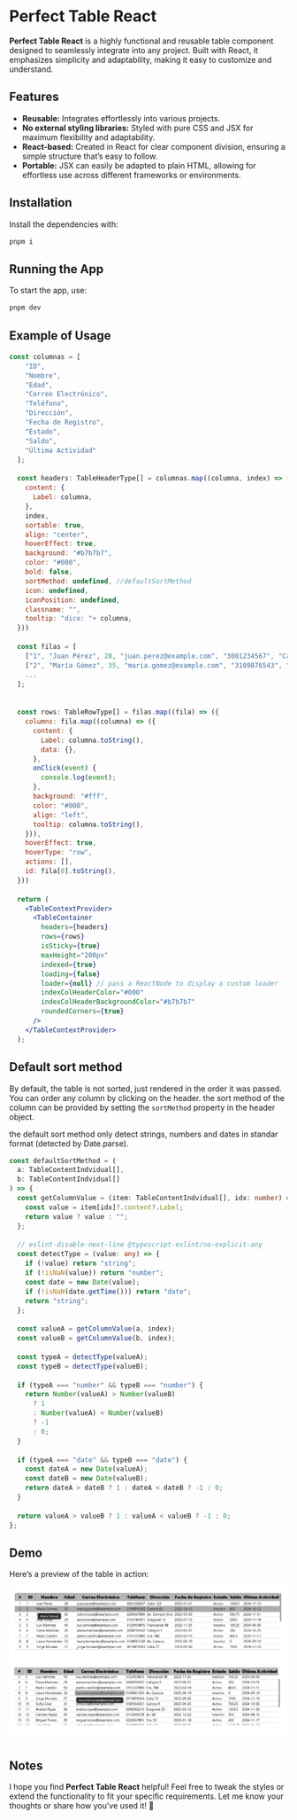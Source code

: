 # Perfect Table React

**Perfect Table React** is a highly functional and reusable table component designed to seamlessly integrate into any project. Built with React, it emphasizes simplicity and adaptability, making it easy to customize and understand.

## Features

- **Reusable:** Integrates effortlessly into various projects.
- **No external styling libraries:** Styled with pure CSS and JSX for maximum flexibility and adaptability.
- **React-based:** Created in React for clear component division, ensuring a simple structure that’s easy to follow.
- **Portable:** JSX can easily be adapted to plain HTML, allowing for effortless use across different frameworks or environments.

## Installation

Install the dependencies with:

```bash
pnpm i
```

## Running the App

To start the app, use:

```bash
pnpm dev
```

## Example of Usage

```jsx
const columnas = [
    "ID",
    "Nombre",
    "Edad",
    "Correo Electrónico",
    "Teléfono",
    "Dirección",
    "Fecha de Registro",
    "Estado",
    "Saldo",
    "Última Actividad"
  ];

  const headers: TableHeaderType[] = columnas.map((columna, index) => ({
    content: {
      Label: columna,
    },
    index,
    sortable: true,
    align: "center",
    hoverEffect: true,
    background: "#b7b7b7",
    color: "#000",
    bold: false,
    sortMethod: undefined, //defaultSortMethod
    icon: undefined,
    iconPosition: undefined,
    classname: "",
    tooltip: "dice: "+ columna,
  }))

  const filas = [
    ["1", "Juan Pérez", 28, "juan.perez@example.com", "3001234567", "Calle 123", "2023-01-01", "Activo", 1200.50, "2024-11-15"],
    ["2", "María Gómez", 35, "maria.gomez@example.com", "3109876543", "Carrera 45", "2022-10-15", "Inactivo", 850.00, "2024-10-12"],
    ...
  ];


  const rows: TableRowType[] = filas.map((fila) => ({
    columns: fila.map((columna) => ({
      content: {
        Label: columna.toString(),
        data: {},
      },
      onClick(event) {
        console.log(event);
      },
      background: "#fff",
      color: "#000",
      align: "left",
      tooltip: columna.toString(),
    })),
    hoverEffect: true,
    hoverType: "row",
    actions: [],
    id: fila[0].toString(),
  }))

  return (
    <TableContextProvider>
      <TableContainer
        headers={headers}
        rows={rows}
        isSticky={true}
        maxHeight="200px"
        indexed={true}
        loading={false}
        loader={null} // pass a ReactNode to display a custom loader
        indexColHeaderColor="#000"
        indexColHeaderBackgroundColor="#b7b7b7"
        roundedCorners={true}
      />
    </TableContextProvider>
  );
```

## Default sort method

By default, the table is not sorted, just rendered in the order it was passed. You can order any column by clicking on the header.
the sort method of the column can be provided by setting the `sortMethod` property in the header object.

the default sort method only detect strings, numbers and dates in standar format (detected by Date.parse).

```ts
const defaultSortMethod = (
  a: TableContentIndvidual[],
  b: TableContentIndvidual[]
) => {
  const getColumnValue = (item: TableContentIndvidual[], idx: number) => {
    const value = item[idx]?.content?.Label;
    return value ? value : "";
  };

  // eslint-disable-next-line @typescript-eslint/no-explicit-any
  const detectType = (value: any) => {
    if (!value) return "string";
    if (!isNaN(value)) return "number";
    const date = new Date(value);
    if (!isNaN(date.getTime())) return "date";
    return "string";
  };

  const valueA = getColumnValue(a, index);
  const valueB = getColumnValue(b, index);

  const typeA = detectType(valueA);
  const typeB = detectType(valueB);

  if (typeA === "number" && typeB === "number") {
    return Number(valueA) > Number(valueB)
      ? 1
      : Number(valueA) < Number(valueB)
      ? -1
      : 0;
  }

  if (typeA === "date" && typeB === "date") {
    const dateA = new Date(valueA);
    const dateB = new Date(valueB);
    return dateA > dateB ? 1 : dateA < dateB ? -1 : 0;
  }

  return valueA > valueB ? 1 : valueA < valueB ? -1 : 0;
};
```

## Demo

Here’s a preview of the table in action:

![Perfect Table Demo](public/demo-image.png)

## Notes

I hope you find **Perfect Table React** helpful! Feel free to tweak the styles or extend the functionality to fit your specific requirements. Let me know your thoughts or share how you’ve used it! 🚀

